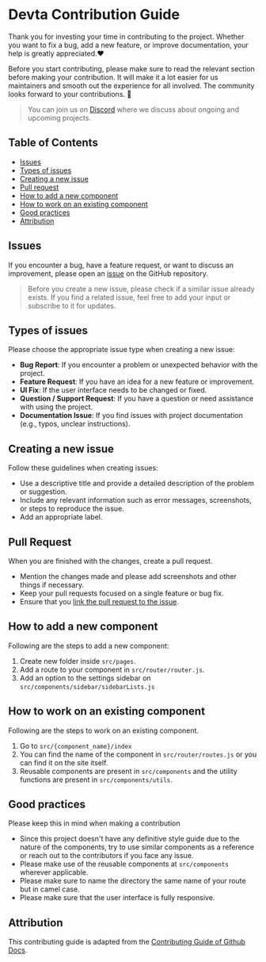 # Devta Contribution Guide

Thank you for investing your time in contributing to the project. Whether you want to fix a bug, add a new feature, or improve documentation, your help is greatly appreciated.❤️

Before you start contributing, please make sure to read the relevant section before making your contribution. It will make it a lot easier for us maintainers and smooth out the experience for all involved. The community looks forward to your contributions. 🎉

> You can join us on [Discord](https://discord.gg/aKkWFghPrV) where we discuss about ongoing and upcoming projects.

## Table of Contents

- [Issues](#issues)
- [Types of issues](#types-of-issues)
- [Creating a new issue](#creating-a-new-issue)
- [Pull request](#pull-request)
- [How to add a new component](#how-to-add-a-new-component)
- [How to work on an existing component](#how-to-work-on-an-existing-component)
- [Good practices](#good-practices)
- [Attribution](#attribution)

## Issues

If you encounter a bug, have a feature request, or want to discuss an improvement, please open an [issue](https://github.com/techrail/devta/issues) on the GitHub repository.

> Before you create a new issue, please check if a similar issue already exists. If you find a related issue, feel free to add your input or subscribe to it for updates.

## Types of issues

Please choose the appropriate issue type when creating a new issue:

- **Bug Report**: If you encounter a problem or unexpected behavior with the project.
- **Feature Request**: If you have an idea for a new feature or improvement.
- **UI Fix**: If the user interface needs to be changed or fixed.
- **Question / Support Request**: If you have a question or need assistance with using the project.
- **Documentation Issue**: If you find issues with project documentation (e.g., typos, unclear instructions).

## Creating a new issue

Follow these guidelines when creating issues:

- Use a descriptive title and provide a detailed description of the problem or suggestion.
- Include any relevant information such as error messages, screenshots, or steps to reproduce the issue.
- Add an appropriate label.

## Pull Request

When you are finished with the changes, create a pull request.

- Mention the changes made and please add screenshots and other things if necessary.
- Keep your pull requests focused on a single feature or bug fix.
- Ensure that you [link the pull request to the issue](https://docs.github.com/en/issues/tracking-your-work-with-issues/linking-a-pull-request-to-an-issue#linking-a-pull-request-to-an-issue-using-a-keyword).

## How to add a new component

Following are the steps to add a new component:

1. Create new folder inside `src/pages`.
2. Add a route to your component in `src/router/router.js`.
3. Add an option to the settings sidebar on `src/components/sidebar/sidebarLists.js`

## How to work on an existing component

Following are the steps to work on an existing component.

1. Go to `src/{component_name}/index`
2. You can find the name of the component in `src/router/routes.js` or you can find it on the site itself.
3. Reusable components are present in `src/components` and the utility functions are present in `src/components/utils`.

## Good practices

Please keep this in mind when making a contribution

- Since this project doesn't have any definitive style guide due to the nature of the components, try to use similar components as a reference or reach out to the contributors if you face any issue.
- Please make use of the reusable components at `src/components` wherever applicable.
- Please make sure to name the directory the same name of your route but in camel case.
- Please make sure that the user interface is fully responsive.

## Attribution

This contributing guide is adapted from the [Contributing Guide of Github Docs](https://github.com/github/docs/blob/main/CONTRIBUTING.md).
